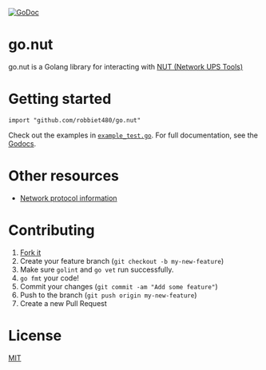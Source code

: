 [![GoDoc](https://godoc.org/github.com/robbiet480/go.nut?status.svg)](https://godoc.org/github.com/robbiet480/go.nut)

# go.nut
go.nut is a Golang library for interacting with [NUT (Network UPS Tools)](https://networkupstools.org/)

# Getting started
```
import "github.com/robbiet480/go.nut"
```

Check out the examples in [`example_test.go`](example_test.go). For full documentation, see the [Godocs](https://godoc.org/github.com/robbiet480/go.nut).

# Other resources
* [Network protocol information](http://networkupstools.org/docs/developer-guide.chunked/ar01s09.html)

# Contributing

1. [Fork it](https://github.com/robbiet480/go.nut)
2. Create your feature branch (`git checkout -b my-new-feature`)
3. Make sure `golint` and `go vet` run successfully.
4. `go fmt` your code!
5. Commit your changes (`git commit -am "Add some feature"`)
6. Push to the branch (`git push origin my-new-feature`)
7. Create a new Pull Request

# License
[MIT](LICENSE)
